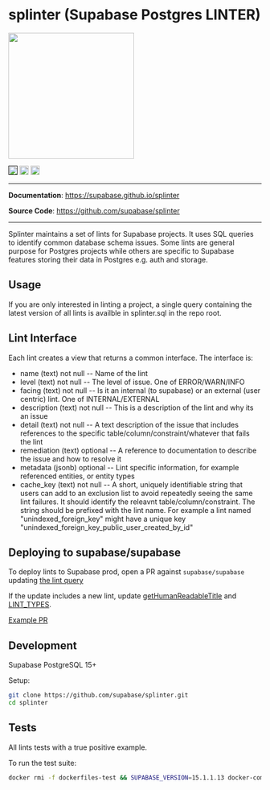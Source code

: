 # splinter (Supabase Postgres LINTER)

<img src="https://github.com/supabase/splinter/assets/12958657/3683c310-c9f6-4b05-ae3a-c51c03d3ff0f" height="250">

<p>
<a href=""><img src="https://img.shields.io/badge/postgresql-15+-blue.svg" alt="PostgreSQL version" height="18"></a>
<a href="https://github.com/supabase/splinter/blob/master/LICENSE"><img src="https://img.shields.io/pypi/l/markdown-subtemplate.svg" alt="License" height="18"></a>
<a href="https://github.com/supabase/splinter/actions"><img src="https://github.com/supabase/splinter/actions/workflows/test.yml/badge.svg" alt="tests" height="18"></a>
</p>

---

**Documentation**: <a href="https://supabase.github.io/splinter" target="_blank">https://supabase.github.io/splinter</a>

**Source Code**: <a href="https://github.com/supabase/splinter" target="_blank">https://github.com/supabase/splinter</a>

---

Splinter maintains a set of lints for Supabase projects. It uses SQL queries to identify common database schema issues. Some lints are general purpose for Postgres projects while others are specific to Supabase features storing their data in Postgres e.g. auth and storage.

## Usage

If you are only interested in linting a project, a single query containing the latest version of all lints is availble in splinter.sql in the repo root.

## Lint Interface

Each lint creates a view that returns a common interface. The interface is:

- name (text) not null -- Name of the lint
- level (text) not null -- The level of issue. One of ERROR/WARN/INFO
- facing (text) not null -- Is it an internal (to supabase) or an external (user centric)  lint. One of INTERNAL/EXTERNAL
- description (text) not null -- This is a description of the lint and why its an issue
- detail (text) not null -- A text description of the issue that includes references to the specific table/column/constraint/whatever that fails the lint
- remediation (text) optional -- A reference to documentation to describe the issue and how to resolve it
- metadata (jsonb) optional -- Lint specific information, for example referenced entities, or entity types 
- cache_key (text) not null -- A short, uniquely identifiable string that users can add to an exclusion list to avoid repeatedly seeing the same lint failures. It should identify the releavnt table/column/constraint. The string should be prefixed with the lint name. For example a lint named "unindexed_foreign_key" might have a unique key "unindexed_foreign_key_public_user_created_by_id"

## Deploying to supabase/supabase

To deploy lints to Supabase prod, open a PR against `supabase/supabase` updating [the lint query](https://github.com/supabase/supabase/blob/76d10d789fcd1b3e02a62d67d2d8edce78f81903/apps/studio/data/lint/lint-query.ts#L6)

If the update includes a new lint, update [getHumanReadableTitle](https://github.com/supabase/supabase/blob/76d10d789fcd1b3e02a62d67d2d8edce78f81903/apps/studio/components/interfaces/Reports/ReportLints.utils.tsx#L9) and [LINT_TYPES](https://github.com/supabase/supabase/blob/76d10d789fcd1b3e02a62d67d2d8edce78f81903/apps/studio/data/lint/lint-query.ts#L694).

[Example PR](https://github.com/supabase/supabase/pull/22682)


## Development

Supabase PostgreSQL 15+

Setup:

```sh
git clone https://github.com/supabase/splinter.git
cd splinter
```

## Tests

All lints tests with a true positive example.

To run the test suite:

```sh
docker rmi -f dockerfiles-test && SUPABASE_VERSION=15.1.1.13 docker-compose -f dockerfiles/docker-compose.yml run --rm test
```
